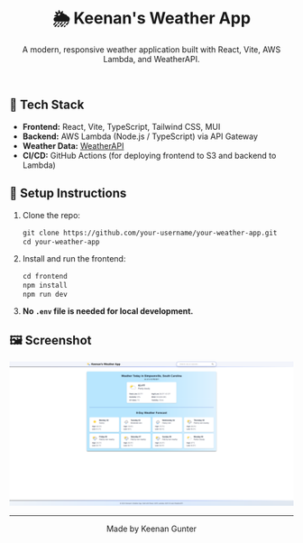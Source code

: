 <h1 align="center">🌦️ Keenan's Weather App</h1>

<p align="center">
  A modern, responsive weather application built with React, Vite, AWS Lambda, and WeatherAPI.
</p>

<br/>

<h2>🔧 Tech Stack</h2>

<ul>
  <li><strong>Frontend:</strong> React, Vite, TypeScript, Tailwind CSS, MUI</li>
  <li><strong>Backend:</strong> AWS Lambda (Node.js / TypeScript) via API Gateway</li>
  <li><strong>Weather Data:</strong> <a href="https://www.weatherapi.com/" target="_blank">WeatherAPI</a></li>
  <li><strong>CI/CD:</strong> GitHub Actions (for deploying frontend to S3 and backend to Lambda)</li>
</ul>

<h2>🚀 Setup Instructions</h2>

<ol>
  <li>Clone the repo:</li>

  <pre><code>git clone https://github.com/your-username/your-weather-app.git
cd your-weather-app</code></pre>

  <li>Install and run the frontend:</li>

  <pre><code>cd frontend
npm install
npm run dev</code></pre>

  <li><strong>No <code>.env</code> file is needed for local development.</strong></li>
</ol>

<h2>🖼️ Screenshot</h2>

<p align="center">
  <img src="homepage.png" alt="Homepage" width="700"/>
</p>

---

<p align="center">
  Made by Keenan Gunter
</p>
